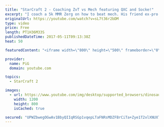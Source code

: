 ```yaml
---
title: "StarCraft 2 - Coaching ZvT vs Mech featuring QXC and Socke!"
excerpt: "I coach a 5k MMR Zerg on how to beat mech. His friend ex-pro QXC comes on the call to help out and plays a match vs him as well! Ex protoss pro Socke also helps us out as his first opponent! -- Watch live at https://www.twitch.tv/x5_pig"
originalUrl: https://youtube.com/watch?v=sL7t36r2bDM
type: video
price: Free
length: PT1H36M33S
publishedDateTime: 2017-05-11T09:13:38Z
heat: 50

featuredContent: "<iframe width=\"800\" height=\"500\" frameborder=\"0\" src=\"https://www.youtube.com/embed/sL7t36r2bDM\" allow=\"accelerometer; autoplay; encrypted-media; gyroscope; picture-in-picture\" allowfullscreen></iframe>"

provider:
  name: PiG
  domain: youtube.com

topics:
  - StarCraft 2

images:
  - url: https://www.youtube.com/img/desktop/supported_browsers/dinosaur.png
    width: 1200
    height: 800
    isCached: true

secured: "UPWZbwegOGwAv1BbyQIIqRSGp1vqepLTaFNRsMDZFBrCiTa+Zye1T2xlXNUXT1Qip1BKHwJ+w2k0NzUmgXHWO318UMUoHRYV1iTUHQOnNA7jqkuDMFQDOGWKaFePenJlj9eoGRGQpbHHMKBKIKA/n100FxcnZi9/fnDRZNcMFIqo8r/tvxYw3f16uaNp8/wmSPfr5B78tQIxzYONaqrmgCboEM5jpyJxKN6q6xHn+DCZcgNMUdjKrLqq8z85zEbGxn6yXc5QSLZQJLegCaFBaHF+67wqIUfoQFQet+zsz/xDDJ1UFKGxwSVEd/djWwZAFFE2Eg+nRMVOTk3E324gFcjb+zFWlTrufN9X6UNF6W3fZgZRL8gzykNDxq7HFIH0RdTuGaGnr+y7Euqx5Gtanvk29L5YEinjp3QjcxQISR4=;lTBLq5p0w4LduDWMVh9liQ=="
---
```


